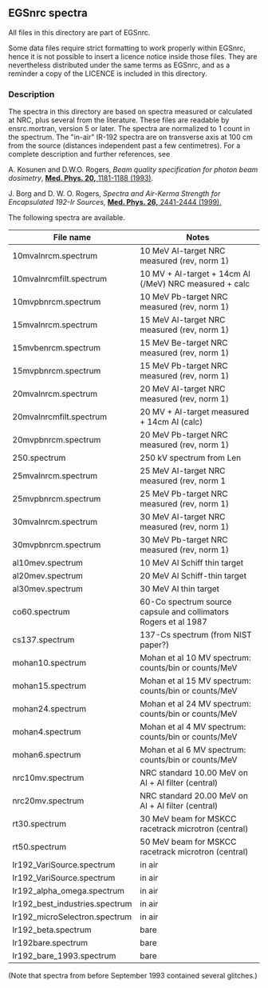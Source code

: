 ## EGSnrc spectra

All files in this directory are part of EGSnrc.

Some data files require strict formatting to work properly within EGSnrc, hence
it is not possible to insert a licence notice inside those files. They
are nevertheless distributed under the same terms as EGSnrc, and as a reminder a
copy of the LICENCE is included in this directory.

### Description

The spectra in this directory are based on spectra measured or calculated at
NRC, plus several from the literature. These files are readable by
ensrc.mortran, version 5 or later. The spectra are normalized to 1 count in the
spectrum. The "in-air" IR-192 spectra are on transverse axis at 100 cm from the source
(distances independent past a few centimetres). For a complete description and further references, see

A. Kosunen and D.W.O. Rogers, *Beam quality specification for photon beam
dosimetry*, [**Med. Phys. 20,** 1181-1188 (1993)](http://dx.doi.org/10.1118/1.598763).

J. Borg and D. W. O. Rogers, *Spectra and Air-Kerma Strength for Encapsulated
192-Ir Sources*, [**Med. Phys. 26,** 2441-2444 (1999).](http://dx.doi.org/10.1118/1.598763)

The following spectra are available.

| File name                          | Notes
|------------------------------------|-----------------------------------------------------------
|  10mvalnrcm.spectrum               | 10 MeV Al-target NRC measured (rev, norm 1)
|  10mvalnrcmfilt.spectrum           | 10  MV + Al-target + 14cm Al (/MeV) NRC measured + calc
|  10mvpbnrcm.spectrum               | 10 MeV Pb-target NRC measured (rev, norm 1)
|  15mvalnrcm.spectrum               | 15 MeV Al-target NRC measured (rev, norm 1)
|  15mvbenrcm.spectrum               | 15 MeV Be-target NRC measured (rev, norm 1)
|  15mvpbnrcm.spectrum               | 15 MeV Pb-target NRC measured (rev, norm 1)
|  20mvalnrcm.spectrum               | 20 MeV Al-target NRC measured (rev, norm 1)
|  20mvalnrcmfilt.spectrum           | 20 MV + Al-target measured + 14cm Al (calc)
|  20mvpbnrcm.spectrum               | 20 MeV Pb-target NRC measured (rev, norm 1)
|  250.spectrum                      | 250 kV spectrum from Len
|  25mvalnrcm.spectrum               | 25 MeV Al-target NRC measured (rev, norm 1
|  25mvpbnrcm.spectrum               | 25 MeV Pb-target NRC measured (rev, norm 1)
|  30mvalnrcm.spectrum               | 30 MeV Al-target NRC measured (rev, norm 1)
|  30mvpbnrcm.spectrum               | 30 MeV Pb-target NRC measured (rev, norm 1)
|  al10mev.spectrum                  | 10 MeV Al Schiff thin target
|  al20mev.spectrum                  | 20 MeV Al Schiff-thin target
|  al30mev.spectrum                  | 30 MeV Al thin target
|  co60.spectrum                     | 60-Co  spectrum source capsule and collimators Rogers et al 1987
|  cs137.spectrum                    | 137-Cs spectrum  (from NIST paper?)
|  mohan10.spectrum                  | Mohan et al 10 MV spectrum: counts/bin or counts/MeV
|  mohan15.spectrum                  | Mohan et al 15 MV spectrum: counts/bin or counts/MeV
|  mohan24.spectrum                  | Mohan et al 24 MV spectrum: counts/bin or counts/MeV
|  mohan4.spectrum                   | Mohan et al  4 MV spectrum: counts/bin or counts/MeV
|  mohan6.spectrum                   | Mohan et al  6 MV spectrum: counts/bin or counts/MeV
|  nrc10mv.spectrum                  | NRC standard 10.00 MeV on Al + Al filter (central)
|  nrc20mv.spectrum                  | NRC standard 20.00 MeV on Al + Al filter (central)
|  rt30.spectrum                     | 30 MeV beam for MSKCC racetrack microtron  (central)
|  rt50.spectrum                     | 50 MeV beam for MSKCC racetrack microtron  (central)
|  Ir192_VariSource.spectrum         | in air
|  Ir192_VariSource.spectrum         | in air
|  Ir192_alpha_omega.spectrum        | in air
|  Ir192_best_industries.spectrum    | in air
|  Ir192_microSelectron.spectrum     | in air
|  Ir192_beta.spectrum               | bare
|  Ir192bare.spectrum                | bare
|  Ir192_bare_1993.spectrum          | bare

 (Note that spectra from before September 1993 contained several glitches.)
